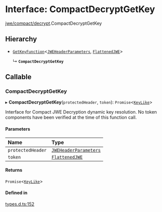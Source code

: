 # Interface: CompactDecryptGetKey

[jwe/compact/decrypt](../modules/jwe_compact_decrypt.md).CompactDecryptGetKey

## Hierarchy

- [`GetKeyFunction`](types.GetKeyFunction.md)<[`JWEHeaderParameters`](types.JWEHeaderParameters.md), [`FlattenedJWE`](types.FlattenedJWE.md)\>

  ↳ **`CompactDecryptGetKey`**

## Callable

### CompactDecryptGetKey

▸ **CompactDecryptGetKey**(`protectedHeader`, `token`): `Promise`<[`KeyLike`](../types/types.KeyLike.md)\>

Interface for Compact JWE Decryption dynamic key resolution.
No token components have been verified at the time of this function call.

#### Parameters

| Name | Type |
| :------ | :------ |
| `protectedHeader` | [`JWEHeaderParameters`](types.JWEHeaderParameters.md) |
| `token` | [`FlattenedJWE`](types.FlattenedJWE.md) |

#### Returns

`Promise`<[`KeyLike`](../types/types.KeyLike.md)\>

#### Defined in

[types.d.ts:152](https://github.com/panva/jose/blob/v3.16.0/src/types.d.ts#L152)
